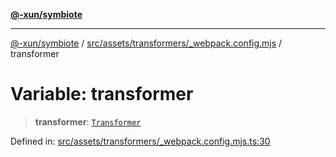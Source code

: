 [**@-xun/symbiote**](../../../../../README.md)

***

[@-xun/symbiote](../../../../../README.md) / [src/assets/transformers/\_webpack.config.mjs](../README.md) / transformer

# Variable: transformer

> **transformer**: [`Transformer`](../../../type-aliases/Transformer.md)

Defined in: [src/assets/transformers/\_webpack.config.mjs.ts:30](https://github.com/Xunnamius/symbiote/blob/fda4254d9bfeb125461ee3377ddb123772e5d050/src/assets/transformers/_webpack.config.mjs.ts#L30)

